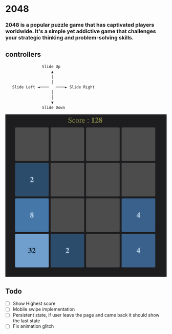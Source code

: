 # 2048
### 2048 is a popular puzzle game that has captivated players worldwide. It's a simple yet addictive game that challenges your strategic thinking and problem-solving skills.
## controllers
```
                Slide Up                   
                    ▲                      
                    │                      
                    │                      
   Slide Left ◄────   ────► Slide Right
                    │                       
                    │                       
                    ▼                       
                Slide Down                  
```
<img src="https://github.com/hackcharms/2048/blob/main/public/image.png?raw=true" alt="preview image">



## Todo
- [ ] Show Highest score
- [ ] Mobile swipe implementation
- [ ] Persistent state, if user leave the page and came back it should show the last state
- [ ] Fix animation glitch
